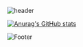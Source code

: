<!--Header-->
![header](https://capsule-render.vercel.app/api?type=wave&color=gradient&height=250&section=header&text=Yujin%20Kim&fontSize=60)
<!--CalculateRanksAPI-->
[![Anurag's GitHub stats](https://github-readme-stats.vercel.app/api?username=yujinkim1&count_private=true&title_color=fff&text_color=fff&bg_color=30,12c2e9,c471ed,f64f59)](https://github.com/anuraghazra/github-readme-stats)
<!-- Footer -->
![Footer](https://capsule-render.vercel.app/api?type=waving&color=gradient&height=200&section=footer)
